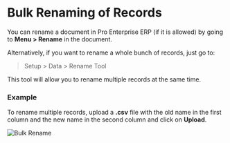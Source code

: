 # Bulk Renaming of Records

You can rename a document in Pro Enterprise ERP (if it is allowed) by going to **Menu > Rename** in the document.

Alternatively, if you want to rename a whole bunch of records, just go to:

> Setup > Data > Rename Tool

This tool will allow you to rename multiple records at the same time.

### Example

To rename multiple records, upload a **.csv** file with the old name in the first column and the new name in the second column and click on **Upload**.

<img class="screenshot" alt="Bulk Rename" src="/docs/assets/img/setup/data/rename.png">